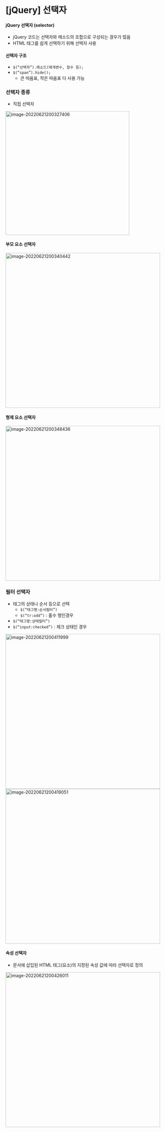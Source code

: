 

# [jQuery]  선택자 



####  jQuery 선택자 (selector)

- jQuery 코드는 선택자와 메소드의 조합으로 구성되는 경우가 많음
- HTML 태그를 쉽게 선택하기 위해 선택자 사용

#### 선택자 구조

- ``$(“선택자”).메소드(매개변수, 함수 등);``
- ``$(“span”).hide();``
  - 큰 따옴표, 작은 따옴표 다 사용 가능

### 선택자 종류

- 직접 선택자

<img width="400" alt="image-20220621200327406" src="https://user-images.githubusercontent.com/101630615/174784987-ec8413ca-6741-41e4-a11d-b10c658b1a32.png">



#### 부모 요소 선택자



<img width="500" alt="image-20220621200340442" src="https://user-images.githubusercontent.com/101630615/174784992-ed62cbd4-665c-44a5-8f97-8f03feec0a10.png">



#### 형제 요소 선택자



<img width="500" alt="image-20220621200348436" src="https://user-images.githubusercontent.com/101630615/174785002-bbb12133-aad5-4b39-a5ca-30edd93a1c16.png">





### 필터 선택자

- 태그의 상태나 순서 등으로 선택
  - ``$(“태그명:순서필터”)``
  - ``$(“tr:odd”)`` : 홀수 행인경우
- ``$(“태그명:상태필터”)``
- ``$(“input:checked”)`` : 체크 상태인 경우

<img width="500" alt="image-20220621200411999" src="https://user-images.githubusercontent.com/101630615/174785011-95a2fe5c-5db9-43d2-9956-d882c3ff1a8b.png">



<img width="500" alt="image-20220621200419051" src="https://user-images.githubusercontent.com/101630615/174785014-f96e7ea2-f6d6-4c01-980b-ff0c3addde4f.png">



#### 속성 선택자

- 문서에 삽입된 HTML 태그(요소)의 지정된 속성 값에 따라 선택자로 정의

<img width="500" alt="image-20220621200426011" src="https://user-images.githubusercontent.com/101630615/174785016-82a255e3-013b-43df-89be-2da4d03cd41d.png">
